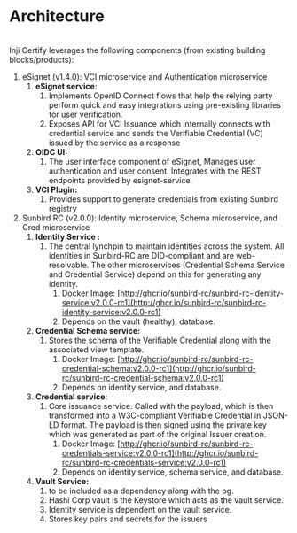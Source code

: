 # Architecture

\
Inji Certify leverages the following components (from existing building blocks/products):

1. eSignet (v1.4.0): VCI microservice and Authentication microservice
   1. **eSignet service**:
      1. Implements OpenID Connect flows that help the relying party perform quick and easy integrations using pre-existing libraries for user verification.
      2. Exposes API for VCI Issuance which internally connects with credential service and sends the Verifiable Credential (VC) issued by the service as a response
   2. **OIDC UI:**
      1. The user interface component of eSignet, Manages user authentication and user consent. Integrates with the REST endpoints provided by esignet-service.&#x20;
   3. **VCI Plugin:**
      1. Provides support to generate credentials from existing Sunbird registry
2. Sunbird RC (v2.0.0): Identity microservice, Schema microservice, and Cred microservice
   1. **Identity Service :**&#x20;
      1. The central lynchpin to maintain identities across the system. All identities in Sunbird-RC are DID-compliant and are web-resolvable. The other microservices (Credential Schema Service and Credential Service) depend on this for generating any identity.&#x20;
         1. Docker Image: [http://ghcr.io/sunbird-rc/sunbird-rc-identity-service:v2.0.0-rc1](http://ghcr.io/sunbird-rc/sunbird-rc-identity-service:v2.0.0-rc1) &#x20;
         2. Depends on the vault (healthy), database.&#x20;
   2. **Credential Schema service:**&#x20;
      1. Stores the schema of the Verifiable Credential along with the associated view template.&#x20;
         1. Docker Image: [http://ghcr.io/sunbird-rc/sunbird-rc-credential-schema:v2.0.0-rc1](http://ghcr.io/sunbird-rc/sunbird-rc-credential-schema:v2.0.0-rc1) &#x20;
         2. Depends on identity service, and database.&#x20;
   3. **Credential service:**&#x20;
      1. Core issuance service. Called with the payload, which is then transformed into a W3C-compliant Verifiable Credential in JSON-LD format. The payload is then signed using the private key which was generated as part of the original Issuer creation.&#x20;
         1. Docker Image: [http://ghcr.io/sunbird-rc/sunbird-rc-credentials-service:v2.0.0-rc1](http://ghcr.io/sunbird-rc/sunbird-rc-credentials-service:v2.0.0-rc1) &#x20;
         2. Depends on identity service, schema service, and database.
   4. **Vault Service:**&#x20;
      1. &#x20;to be included as a dependency along with the pg.
      2. Hashi Corp vault is the Keystore which acts as the vault service.&#x20;
      3. Identity service is dependent on the vault service.&#x20;
      4. Stores key pairs and secrets for the issuers
